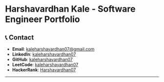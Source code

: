 # Harshavardhan Kale - Software Engineer Portfolio
 
## 📞 Contact

- **Email**: kaleharshavardhan07@gmail.com
- **LinkedIn**: [kaleharshavardhan07](https://linkedin.com/in/kaleharshavardhan07)
- **GitHub**: [kaleharshavardhan07](https://github.com/kaleharshavardhan07)
- **LeetCode**: [kaleharshavardhan07](https://leetcode.com/kaleharshavardhan07)
- **HackerRank**: [Harshavardhan07](https://www.hackerrank.com/profile/Harshavardhan07)

 
---


